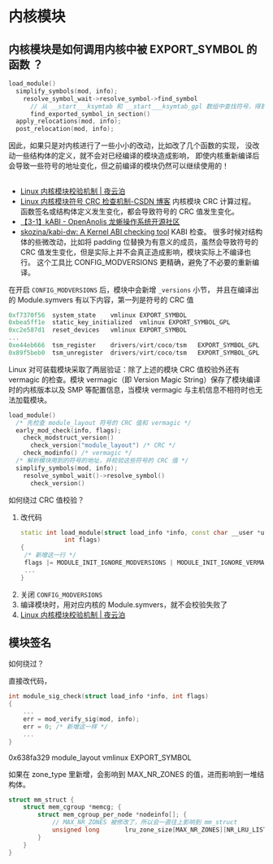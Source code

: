 # 内核模块

## 内核模块是如何调用内核中被 EXPORT_SYMBOL 的函数 ？

```cpp
load_module()
  simplify_symbols(mod, info);
    resolve_symbol_wait->resolve_symbol->find_symbol
      // 从 __start___ksymtab 和 __start___ksymtab_gpl 数组中查找符号，得到地址
      find_exported_symbol_in_section()
  apply_relocations(mod, info);
  post_relocation(mod, info);
```

因此，如果只是对内核进行了一些小小的改动，比如改了几个函数的实现，
没改动一些结构体的定义，就不会对已经编译的模块造成影响，
即使内核重新编译后会导致一些符号的地址变化，但之前编译的模块仍然可以继续使用的！

##

- [Linux 内核模块校验机制 | 夜云泊](https://lifeislife.cn/posts/linux%E5%86%85%E6%A0%B8%E6%A8%A1%E5%9D%97%E6%A0%A1%E9%AA%8C%E6%9C%BA%E5%88%B6/)
- [Linux 内核模块符号 CRC 检查机制-CSDN 博客](https://blog.csdn.net/linyt/article/details/42559639)
  内核模块 CRC 计算过程。
  函数签名或结构体定义发生变化，都会导致符号的 CRC 值发生变化。
- [【3-1】kABI - OpenAnolis 龙蜥操作系统开源社区](https://openanolis.cn/sig/Cloud-Kernel/doc/772144270149378762)
- [skozina/kabi-dw: A Kernel ABI checking tool](https://github.com/skozina/kabi-dw)
  KABI 检查。
  很多时候对结构体的些微改动，比如将 padding 位替换为有意义的成员，虽然会导致符号的 CRC 值发生变化，但是实际上并不会真正造成影响，模块实际上不编译也行。
  这个工具比 CONFIG_MODVERSIONS 更精确，避免了不必要的重新编译。

在开启 `CONFIG_MODVERSIONS` 后，模块中会新增 `_versions` 小节，
并且在编译出的 Module.symvers 有以下内容，第一列是符号的 CRC 值

```c
0xf7370f56	system_state	vmlinux	EXPORT_SYMBOL
0xbea5ff1e	static_key_initialized	vmlinux	EXPORT_SYMBOL_GPL
0xc2e587d1	reset_devices	vmlinux	EXPORT_SYMBOL
...
0xe44eb666	tsm_register	drivers/virt/coco/tsm	EXPORT_SYMBOL_GPL
0x89f5beb0	tsm_unregister	drivers/virt/coco/tsm	EXPORT_SYMBOL_GPL
```

Linux 对可装载模块采取了两层验证：除了上述的模块 CRC 值校验外还有 vermagic 的检查。模块 vermagic（即 Version Magic String）保存了模块编译时的内核版本以及 SMP 等配置信息，当模块 vermagic 与主机信息不相符时也无法加载模块。

```cpp
load_module()
  /* 先检查 module_layout 符号的 CRC 值和 vermagic */
  early_mod_check(info, flags);
    check_modstruct_version()
      check_version("module_layout") /* CRC */
    check_modinfo() /* vermagic */
  /* 解析模块用到的符号的地址，并校验这些符号的 CRC 值 */
  simplify_symbols(mod, info);
    resolve_symbol_wait()->resolve_symbol()
      check_version()
```

如何绕过 CRC 值校验？

1. 改代码
   ```cpp
   static int load_module(struct load_info *info, const char __user *uargs,
   		       int flags)
   {
   	/* 新增这一行 */
   	flags |= MODULE_INIT_IGNORE_MODVERSIONS | MODULE_INIT_IGNORE_VERMAGIC;
   	...
   }
   ```
2. 关闭 `CONFIG_MODVERSIONS`
3. 编译模块时，用对应内核的 Module.symvers，就不会校验失败了
4. [Linux 内核模块校验机制 | 夜云泊](https://lifeislife.cn/posts/linux%E5%86%85%E6%A0%B8%E6%A8%A1%E5%9D%97%E6%A0%A1%E9%AA%8C%E6%9C%BA%E5%88%B6/)

## 模块签名

如何绕过？

直接改代码，

```cpp
int module_sig_check(struct load_info *info, int flags)
{
	...
	err = mod_verify_sig(mod, info);
	err = 0; /* 新增这一样 */
	...
}
```

0x638fa329 module_layout vmlinux EXPORT_SYMBOL

如果在 zone_type 里新增，会影响到 MAX_NR_ZONES 的值，进而影响到一堆结构体。

```cpp
struct mm_struct {
	struct mem_cgroup *memcg; {
		struct mem_cgroup_per_node *nodeinfo[]; {
			// MAX_NR_ZONES 被修改了，所以会一直往上影响到 mm_struct
			unsigned long		lru_zone_size[MAX_NR_ZONES][NR_LRU_LISTS];
		}
	}
}
```
